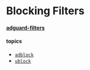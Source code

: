 # Blocking Filters


#### [adguard-filters](https://adguard.com/kb/zh-CN/general/ad-filtering/adguard-filters/)


#### topics
- [`adblock`](https://github.com/topics/adblock)
- [`ublock`](https://github.com/topics/ublock)
